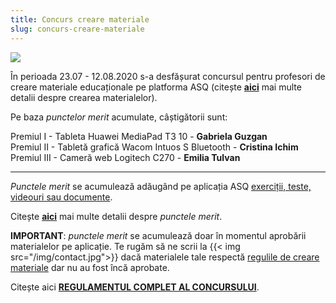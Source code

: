 ```yaml
---
title: Concurs creare materiale
slug: concurs-creare-materiale
---
```

![](/img/concurs.jpg)

În perioada 23.07 - 12.08.2020 s-a desfășurat concursul pentru profesori de creare materiale educaționale pe platforma ASQ (citește [**aici**](/creare-materiale/) mai multe detalii despre crearea materialelor).

Pe baza *punctelor merit* acumulate, câștigătorii sunt:

Premiul I - Tableta Huawei MediaPad T3 10 - **Gabriela Guzgan**\
Premiul II - Tabletă grafică Wacom Intuos S Bluetooth - **Cristina Ichim**\
Premiul III - Cameră web Logitech C270 - **Emilia Tulvan**

---

*Punctele merit* se acumulează adăugând pe aplicația ASQ [exerciții, teste, videouri sau documente](/exercitii-teste-videouri/).

Citește [**aici**](/puncte-merit-si-medalii/) mai multe detalii despre *punctele merit*.

**IMPORTANT**: *punctele merit* se acumulează doar în momentul aprobării materialelor pe aplicație. Te rugăm să ne scrii la {{< img src="/img/contact.jpg">}} dacă materialele tale respectă [regulile de creare materiale](/reguli-generale/) dar nu au fost încă aprobate.

Citește aici [**REGULAMENTUL COMPLET AL CONCURSULUI**](/regulament-concurs/).